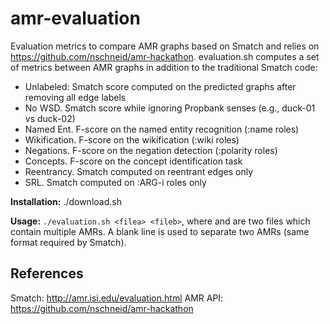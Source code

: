 # amr-evaluation

Evaluation metrics to compare AMR graphs based on Smatch and relies on https://github.com/nschneid/amr-hackathon. 
evaluation.sh computes a set of metrics between AMR graphs in addition to the traditional Smatch code:

* Unlabeled: Smatch score computed on the predicted graphs after removing all edge labels
* No WSD. Smatch score while ignoring Propbank senses (e.g., duck-01 vs duck-02)
* Named Ent. F-score on the named entity recognition (:name roles)
* Wikification. F-score on the wikification (:wiki roles)
* Negations. F-score on the negation detection (:polarity roles)
* Concepts. F-score on the concept identification task
* Reentrancy. Smatch computed on reentrant edges only
* SRL. Smatch computed on :ARG-i roles only

**Installation:** ./download.sh

**Usage:** ```./evaluation.sh <filea> <fileb>```,
where <filea> and <fileb> are two files which contain multiple AMRs. A blank line is used to separate two AMRs (same format required by Smatch).

References
-------
Smatch: http://amr.isi.edu/evaluation.html
AMR API: https://github.com/nschneid/amr-hackathon
